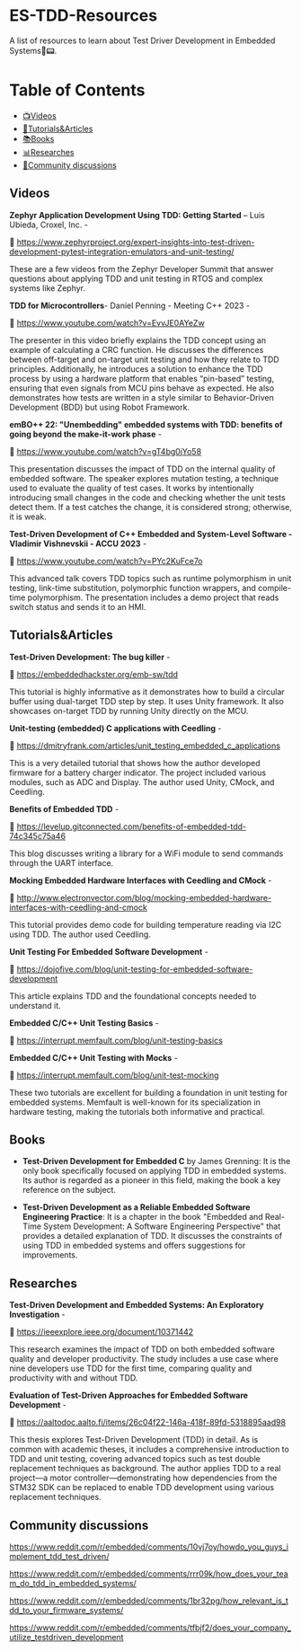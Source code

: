# ES-TDD-Resources
A list of resources to learn about Test Driver Development in Embedded Systems🤖📟.  

# Table of Contents
- [📺Videos](##Videos)
- [📝Tutorials&Articles](##Tutorials&Articles)
- [📚Books](##Books)
- [📊Researches](##Researches)
- [💬Community discussions](##Community_discussions)


## Videos

**Zephyr Application Development Using TDD: Getting Started** – Luis Ubieda, Croxel, Inc. - 

🔗 https://www.zephyrproject.org/expert-insights-into-test-driven-development-pytest-integration-emulators-and-unit-testing/

These are a few videos from the Zephyr Developer Summit that answer questions about applying TDD and unit testing in RTOS and complex systems like Zephyr.


**TDD for Microcontrollers**- Daniel Penning - Meeting C++ 2023 - 

🔗 https://www.youtube.com/watch?v=EvvJE0AYeZw

The presenter in this video briefly explains the TDD concept using an example of calculating a CRC function. He discusses the differences between off-target and on-target unit testing and how they relate to TDD principles. Additionally, he introduces a solution to enhance the TDD process by using a hardware platform that enables “pin-based” testing, ensuring that even signals from MCU pins behave as expected. He also demonstrates how tests are written in a style similar to Behavior-Driven Development (BDD) but using Robot Framework.

**emBO++ 22: "Unembedding" embedded systems with TDD: benefits of going beyond the make-it-work phase** - 

🔗 https://www.youtube.com/watch?v=gT4bg0jYo58

This presentation discusses the impact of TDD on the internal quality of embedded software. The speaker explores mutation testing, a technique used to evaluate the quality of test cases. It works by intentionally introducing small changes in the code and checking whether the unit tests detect them. If a test catches the change, it is considered strong; otherwise, it is weak.

**Test-Driven Development of C++ Embedded and System-Level Software - Vladimir Vishnevskii - ACCU 2023** - 

🔗 https://www.youtube.com/watch?v=PYc2KuFce7o

This advanced talk covers TDD topics such as runtime polymorphism in unit testing, link-time substitution, polymorphic function wrappers, and compile-time polymorphism. The presentation includes a demo project that reads switch status and sends it to an HMI.

## Tutorials&Articles

**Test-Driven Development: The bug killer** - 

🔗 https://embeddedhackster.org/emb-sw/tdd 

This tutorial is highly informative as it demonstrates how to build a circular buffer using dual-target TDD step by step. It uses Unity framework. It also showcases on-target TDD by running Unity directly on the MCU.

**Unit-testing (embedded) C applications with Ceedling** - 

🔗 https://dmitryfrank.com/articles/unit_testing_embedded_c_applications

This is a very detailed tutorial that shows how the author developed firmware for a battery charger indicator. The project included various modules, such as ADC and Display. The author used Unity, CMock, and Ceedling.

**Benefits of Embedded TDD** - 

🔗 https://levelup.gitconnected.com/benefits-of-embedded-tdd-74c345c75a46

This blog discusses writing a library for a WiFi module to send commands through the UART interface.

**Mocking Embedded Hardware Interfaces with Ceedling and CMock** - 

🔗 http://www.electronvector.com/blog/mocking-embedded-hardware-interfaces-with-ceedling-and-cmock

This tutorial provides demo code for building temperature reading via I2C using TDD. The author used Ceedling.

**Unit Testing For Embedded Software Development** - 

🔗 https://dojofive.com/blog/unit-testing-for-embedded-software-development

This article explains TDD and the foundational concepts needed to understand it.


**Embedded C/C++ Unit Testing Basics** - 

🔗 https://interrupt.memfault.com/blog/unit-testing-basics

**Embedded C/C++ Unit Testing with Mocks** - 

🔗 https://interrupt.memfault.com/blog/unit-test-mocking

These two tutorials are excellent for building a foundation in unit testing for embedded systems. Memfault is well-known for its specialization in hardware testing, making the tutorials both informative and practical.

## Books

* **Test-Driven Development for Embedded C** by James Grenning: It is the only book specifically focused on applying TDD in embedded systems. Its author is regarded as a pioneer in this field, making the book a key reference on the subject.

* **Test-Driven Development as a Reliable Embedded Software Engineering Practice**: It is a chapter in the book "Embedded and Real-Time System Development: A Software Engineering Perspective" that provides a detailed explanation of TDD. It discusses the constraints of using TDD in embedded systems and offers suggestions for improvements.


## Researches 

**Test-Driven Development and Embedded Systems: An Exploratory Investigation** - 

🔗 https://ieeexplore.ieee.org/document/10371442

This research examines the impact of TDD on both embedded software quality and developer productivity. The study includes a use case where nine developers use TDD for the first time, comparing quality and productivity with and without TDD.

**Evaluation of Test-Driven Approaches for Embedded Software Development** - 

🔗 https://aaltodoc.aalto.fi/items/26c04f22-146a-418f-89fd-5318895aad98

This thesis explores Test-Driven Development (TDD) in detail. As is common with academic theses, it includes a comprehensive introduction to TDD and unit testing, covering advanced topics such as test double replacement techniques as background. The author applies TDD to a real project—a motor controller—demonstrating how dependencies from the STM32 SDK can be replaced to enable TDD development using various replacement techniques.



## Community discussions

https://www.reddit.com/r/embedded/comments/10vj7oy/howdo_you_guys_implement_tdd_test_driven/

https://www.reddit.com/r/embedded/comments/rrr09k/how_does_your_team_do_tdd_in_embedded_systems/

https://www.reddit.com/r/embedded/comments/1br32pg/how_relevant_is_tdd_to_your_firmware_systems/

https://www.reddit.com/r/embedded/comments/tfbjf2/does_your_company_utilize_testdriven_development 


